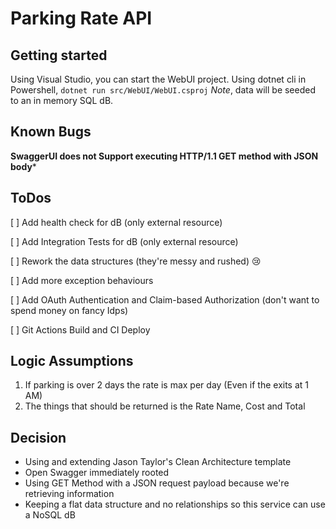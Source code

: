# Parking Rate API

## Getting started

Using Visual Studio, you can start the WebUI project.
Using dotnet cli in Powershell, `dotnet run src/WebUI/WebUI.csproj`
*Note*, data will be seeded to an in memory SQL dB.

## Known Bugs

**SwaggerUI does not Support executing HTTP/1.1 GET method with JSON body***

## ToDos

[ ] Add health check for dB (only external resource)

[ ] Add Integration Tests for dB (only external resource)

[ ] Rework the data structures (they're messy and rushed) 😢

[ ] Add more exception behaviours

[ ] Add OAuth Authentication and Claim-based Authorization (don't want to spend money on fancy Idps)

[ ] Git Actions Build and CI Deploy

## Logic Assumptions

1. If parking is over 2 days the rate is max per day (Even if the exits at 1 AM)
2. The things that should be returned is the Rate Name, Cost and Total

## Decision

- Using and extending Jason Taylor's Clean Architecture template
- Open Swagger immediately rooted
- Using GET Method with a JSON request payload because we're retrieving information
- Keeping a flat data structure and no relationships so this service can use a NoSQL dB
